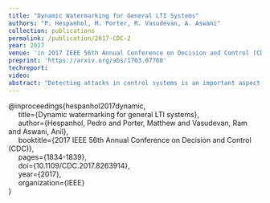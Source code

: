 ```yaml
---
title: "Dynamic Watermarking for General LTI Systems"
authors: "P. Hespanhol, M. Porter, R. Vasudevan, A. Aswani"
collection: publications
permalink: /publication/2017-CDC-2
year: 2017
venue: 'in 2017 IEEE 56th Annual Conference on Decision and Control (CDC)'
preprint: 'https://arxiv.org/abs/1703.07760'
techreport:
video:
abstract: "Detecting attacks in control systems is an important aspect of designing secure and resilient control systems. Recently, a dynamic watermarking approach was proposed for detecting malicious sensor attacks for SISO LTI systems with partial state observations and MIMO LTI systems with a full rank input matrix and full state observations; however, these previous approaches cannot be applied to general LTI systems that are MIMO and have partial state observations. This paper designs a dynamic watermarking approach for detecting malicious sensor attacks for general LTI systems, and we provide a new set of asymptotic and statistical tests. We prove these tests can detect attacks that follow a specified attack model (more general than replay attacks), and we also show that these tests simplify to existing tests when the system is SISO or has full rank input matrix and full state observations. The benefit of our approach is demonstrated with a simulation analysis of detecting sensor attacks in autonomous vehicles. Our approach can distinguish between sensor attacks and wind disturbance (through an internal model principle framework), whereas improperly designed tests cannot distinguish between sensor attacks and wind disturbance."
---
```

@inproceedings{hespanhol2017dynamic,<br>
&nbsp;&nbsp;&nbsp;&nbsp;  title={Dynamic watermarking for general LTI systems},<br>
&nbsp;&nbsp;&nbsp;&nbsp;  author={Hespanhol, Pedro and Porter, Matthew and Vasudevan, Ram and Aswani, Anil},<br>
&nbsp;&nbsp;&nbsp;&nbsp;  booktitle={2017 IEEE 56th Annual Conference on Decision and Control (CDC)},<br>
&nbsp;&nbsp;&nbsp;&nbsp;  pages={1834-1839},<br>
&nbsp;&nbsp;&nbsp;&nbsp;  doi={10.1109/CDC.2017.8263914},<br>
&nbsp;&nbsp;&nbsp;&nbsp;  year={2017},<br>
&nbsp;&nbsp;&nbsp;&nbsp;  organization={IEEE}<br>
}
